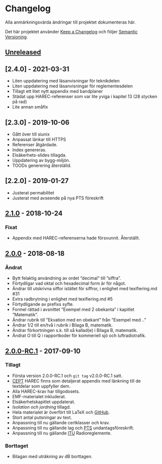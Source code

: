 # Changelog
Alla anmärkningsvärda ändringar till projektet dokumenteras här.

Det här projektet använder [Keep a Changelog] och följer [Semantic Versioning].

## [Unreleased]

## [2.4.0] - 2021-03-31
- Liten uppdatering med läsanvisningar för teknikdelen
- Liten uppdatering med läsanvisningar för reglementesdelen
- Tillagt ett litet nytt appendix med bandplaner
- Städat upp HAREC-referenser som var lite yviga i kapitel 13 (28 stycken på rad)
- Lite annan småfix

## [2.3.0] - 2019-10-06
- Gått över till siunix
- Anpassat länkar till HTTPS
- Referenser åtgärdade.
- Index genereras.
- Elsäkerhets-slides tillagda.
- Uppdatering av bygg-miljön.
- TOODs generering återställd.

## [2.2.0] - 2019-01-27
- Justerat permabilitet
- Justerat med avseende på nya PTS föreskrift	
	
## [2.1.0] - 2018-10-24

### Fixat
- Appendix med HAREC-referenserna hade försvunnit. Återställt.


## [2.0.0] - 2018-08-18

### Ändrat
- Bytt felaktig användning av ordet ”decimal” till ”siffra”.
- Förtydligar vad oktal och hexadecimal form är för något.
- Ändrar till utskrivna siffor istället för siffror, i enlighet med texifiering.md #31
- Extra radbrytning i enlighet med texifiering.md #5
- Förtydligande av prefixs syfte.
- Formel rättad i avsnittet ”Exempel med 2 obekanta” i kapitlet ”Matematik”.
- Ändrar rubrik till ”Ekvation med en obekant” från ”Exempel med ..”
- Ändrar 1/2 till en/två i rubrik i Bilaga B, matematik.
- Ändrar förkortningen s.k. till så kallad(e) i Bilaga B, matematik.
- Ändrat O till Q i rapportkoder för kommeriell sjö och luftradiotrafik.


## [2.0.0-RC.1] - 2017-09-10

### Tillagt
- Första version 2.0.0-RC.1 och `git tag` v2.0.0-RC.1 satt.
- [CEPT](https://cept.org) HAREC finns som detaljerat appendix med länkning till de textdelar som
  uppfyller dem.
- Alla HAREC-krav har tillgodosets.
- EMF-materialet inkluderat.
- Elsäkerhetskapitlet uppdaterat.
- _Isolation och jordning_ tillagd.
- Hela materialet är överfört till LaTeX och [GitHub](https://github.com).
- Stort antal putsningar av text.
- Anpassning till nu gällande certklasser och krav.
- Anpassning till nu gällande lag och [PTS](https://www.pts.se) undantagsföreskrift.
- Anpassning till nu gällande [ITU](https://www.itu.int) Radioreglemente.

### Borttaget
- Bilagan med uträkning av dB borttagen.

[Unreleased]: https://github.com/SverigesSandareamatorer/SSA-Akademin/compare/v2.1.0...HEAD
[2.1.0]: https://github.com/SverigesSandareamatorer/SSA-Akademin/compare/v2.0.0...v2.1.0
[2.0.0]: https://github.com/SverigesSandareamatorer/SSA-Akademin/compare/v2.0.0-RC.1...v2.0.0
[2.0.0-RC.1]: https://github.com/SverigesSandareamatorer/SSA-Akademin/compare/8141940...v2.0.0-RC.1

[Keep a Changelog]: http://keepachangelog.com/en/1.0.0/
[Semantic Versioning]: http://semver.org/spec/v2.0.0.html
